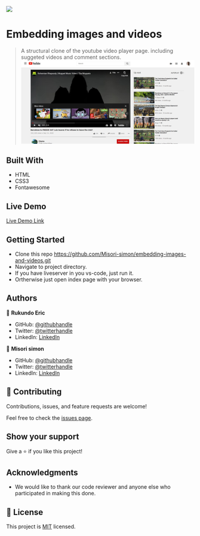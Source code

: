 
![](https://img.shields.io/badge/Microverse-blueviolet)
# Embedding images and videos
> A structural clone of the youtube video player page. including suggeted videos and comment sections.
![screenshot](./screen-shot.jpg)


## Built With

- HTML
- CSS3
- Fontawesome

## Live Demo

[Live Demo Link](https://livedemo.com)

## Getting Started

* Clone this repo https://github.com/Misori-simon/embedding-images-and-videos.git
* Navigate to project directory.
* If you have liveserver in you vs-code, just run it.
* Ortherwise just open index page with your browser.

## Authors

👤 **Rukundo Eric**
  - GitHub: [@githubhandle](https://github.com/rukundoeric)
  - Twitter: [@twitterhandle](https://twitter.com/rukundoeric005)
  - LinkedIn: [LinkedIn](https://www.linkedin.com/in/rukundo-eric-000bba181/)

👤 **Misori simon**
  - GitHub: [@githubhandle](https://github.com/Misori-simon/)
  - Twitter: [@twitterhandle](https://twitter.com/misori_simon)
  - LinkedIn: [LinkedIn](https://cm.linkedin.com/in/misori-simon-05906219b)

## 🤝 Contributing

Contributions, issues, and feature requests are welcome!

Feel free to check the [issues page](issues/).


## Show your support

Give a ⭐️ if you like this project!

## Acknowledgments

- We would like to thank our code reviewer and anyone else who participated in making this done.

## 📝 License

This project is [MIT](lic.url) licensed.
